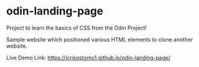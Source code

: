 # odin-landing-page

Project to learn the basics of CSS from the Odin Project!

Sample website which positioned various HTML elements to clone another website.

Live Demo Link: https://jcrisostomo1.github.io/odin-landing-page/